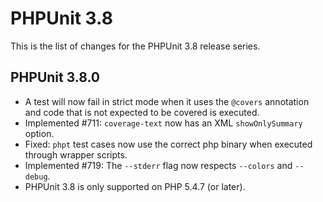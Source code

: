 PHPUnit 3.8
===========

This is the list of changes for the PHPUnit 3.8 release series.

PHPUnit 3.8.0
-------------

* A test will now fail in strict mode when it uses the `@covers` annotation and code that is not expected to be covered is executed.
* Implemented #711: `coverage-text` now has an XML `showOnlySummary` option.
* Fixed: `phpt` test cases now use the correct php binary when executed through wrapper scripts.
* Implemented #719: The `--stderr` flag now respects `--colors` and `--debug`.
* PHPUnit 3.8 is only supported on PHP 5.4.7 (or later).
